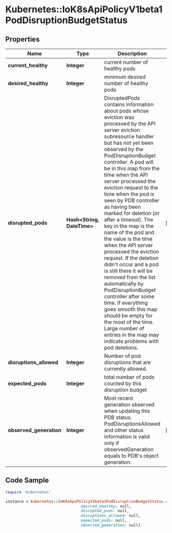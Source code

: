 # Kubernetes::IoK8sApiPolicyV1beta1PodDisruptionBudgetStatus

## Properties

Name | Type | Description | Notes
------------ | ------------- | ------------- | -------------
**current_healthy** | **Integer** | current number of healthy pods | 
**desired_healthy** | **Integer** | minimum desired number of healthy pods | 
**disrupted_pods** | **Hash&lt;String, DateTime&gt;** | DisruptedPods contains information about pods whose eviction was processed by the API server eviction subresource handler but has not yet been observed by the PodDisruptionBudget controller. A pod will be in this map from the time when the API server processed the eviction request to the time when the pod is seen by PDB controller as having been marked for deletion (or after a timeout). The key in the map is the name of the pod and the value is the time when the API server processed the eviction request. If the deletion didn&#39;t occur and a pod is still there it will be removed from the list automatically by PodDisruptionBudget controller after some time. If everything goes smooth this map should be empty for the most of the time. Large number of entries in the map may indicate problems with pod deletions. | [optional] 
**disruptions_allowed** | **Integer** | Number of pod disruptions that are currently allowed. | 
**expected_pods** | **Integer** | total number of pods counted by this disruption budget | 
**observed_generation** | **Integer** | Most recent generation observed when updating this PDB status. PodDisruptionsAllowed and other status information is valid only if observedGeneration equals to PDB&#39;s object generation. | [optional] 

## Code Sample

```ruby
require 'Kubernetes'

instance = Kubernetes::IoK8sApiPolicyV1beta1PodDisruptionBudgetStatus.new(current_healthy: null,
                                 desired_healthy: null,
                                 disrupted_pods: null,
                                 disruptions_allowed: null,
                                 expected_pods: null,
                                 observed_generation: null)
```


